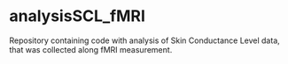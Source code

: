 # analysisSCL_fMRI
Repository containing code with analysis of Skin Conductance Level data, that was collected along fMRI measurement.

